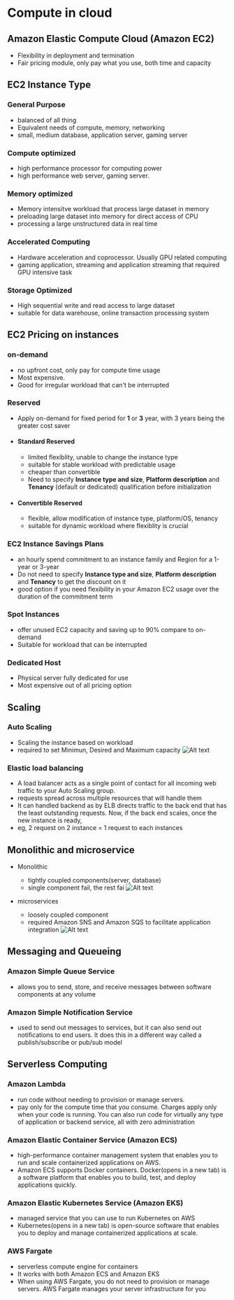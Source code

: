 # Compute in cloud

## Amazon Elastic Compute Cloud (Amazon EC2)

- Flexibility in deployment and termination
- Fair pricing module, only pay what you use, both time and capacity

## EC2 Instance Type

### General Purpose

- balanced of all thing
- Equivalent needs of compute, memory, networking
- small, medium database, application server, gaming server

### Compute optimized

- high performance processor for computing power
- high performance web server, gaming server.

### Memory optimized

- Memory intensitve workload that process large dataset in memory
- preloading large dataset into memory for direct access of CPU
- processing a large unstructured data in real time

### Accelerated Computing

- Hardware acceleration and coprocessor. Usually GPU related computing
- gaming application, streaming and application streaming that required GPU intensive task

### Storage Optimized

- High sequential write and read access to large dataset
- suitable for data warehouse, online transaction processing system

## EC2 Pricing on instances

### on-demand

- no upfront cost, only pay for compute time usage
- Most expensive.
- Good for irregular workload that can't be interrupted

### Reserved

- Apply on-demand for fixed period for **1** or **3** year, with 3 years being the greater cost saver

- #### Standard Reserved

  - limited flexiblity, unable to change the instance type
  - suitable for stable workload with predictable usage
  - cheaper than convertible
  - Need to specify **Instance type and size**, **Platform description** and **Tenancy** (default or dedicated) qualification before initialization

- #### Convertible Reserved

  - flexible, allow modification of instance type, platform/OS, tenancy
  - suitable for dynamic workload where flexiblity is crucial

### EC2 Instance Savings Plans

- an hourly spend commitment to an instance family and Region for a 1-year or 3-year
- Do not need to specify **Instance type and size**, **Platform description** and **Tenancy** to get the discount on it
- good option if you need flexibility in your Amazon EC2 usage over the duration of the commitment term

### Spot Instances

- offer unused EC2 capacity and saving up to 90% compare to on-demand
- Suitable for workload that can be interrupted

### Dedicated Host

- Physical server fully dedicated for use
- Most expensive out of all pricing option

## Scaling

### Auto Scaling

- Scaling the instance based on workload
- required to set Minimun, Desired and Maximum capacity
![Alt text](image.png)
### Elastic load balancing

- A load balancer acts as a single point of contact for all incoming web traffic to your Auto Scaling group.
- requests spread across multiple resources that will handle them
- It can handled backend as by ELB directs traffic to the back end that has the least outstanding requests. Now, if the back end scales, once the new instance is ready,
- eg, 2 request on 2 instance = 1 request to each instances

## Monolithic and microservice

- Monolithic
  - tightly coupled components(server, database)
  - single component fail, the rest fai
![Alt text](image-1.png)

- microservices
  - loosely coupled component
  - required Amazon SNS and Amazon SQS to facilitate application integration
![Alt text](image-2.png)
## Messaging and Queueing

### Amazon Simple Queue Service

- allows you to send, store, and receive messages between software components at any volume

### Amazon Simple Notification Service

- used to send out messages to services, but it can also send out notifications to end users. It does this in a different way called a publish/subscribe or pub/sub model

## Serverless Computing

### Amazon Lambda

- run code without needing to provision or manage servers.
- pay only for the compute time that you consume. Charges apply only when your code is running. You can also run code for virtually any type of application or backend service, all with zero administration

### Amazon Elastic Container Service (Amazon ECS)

- high-performance container management system that enables you to run and scale containerized applications on AWS.
- Amazon ECS supports Docker containers. Docker(opens in a new tab) is a software platform that enables you to build, test, and deploy applications quickly.

### Amazon Elastic Kubernetes Service (Amazon EKS)

- managed service that you can use to run Kubernetes on AWS
- Kubernetes(opens in a new tab) is open-source software that enables you to deploy and manage containerized applications at scale.

### AWS Fargate

- serverless compute engine for containers
- It works with both Amazon ECS and Amazon EKS
- When using AWS Fargate, you do not need to provision or manage servers. AWS Fargate manages your server infrastructure for you